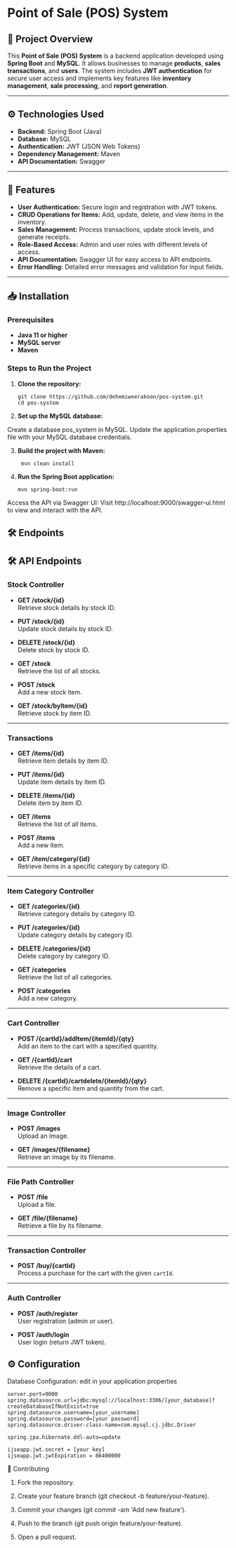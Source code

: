 # Point of Sale (POS) System

## 📌 Project Overview

This **Point of Sale (POS) System** is a backend application developed using **Spring Boot** and **MySQL**. It allows businesses to manage **products**, **sales transactions**, and **users**. The system includes **JWT authentication** for secure user access and implements key features like **inventory management**, **sale processing**, and **report generation**.

---

## ⚙️ Technologies Used

- **Backend:** Spring Boot (Java)
- **Database:** MySQL
- **Authentication:** JWT (JSON Web Tokens)
- **Dependency Management:** Maven
- **API Documentation:** Swagger

---

## 🚀 Features

- **User Authentication:** Secure login and registration with JWT tokens.
- **CRUD Operations for Items:** Add, update, delete, and view items in the inventory.
- **Sales Management:** Process transactions, update stock levels, and generate receipts.
- **Role-Based Access:** Admin and user roles with different levels of access.
- **API Documentation:** Swagger UI for easy access to API endpoints.
- **Error Handling:** Detailed error messages and validation for input fields.

---

## 📥 Installation

### Prerequisites
- **Java 11 or higher**
- **MySQL server**
- **Maven**

### Steps to Run the Project

1. **Clone the repository:**

   ```
   git clone https://github.com/dehemiweerakoon/pos-system.git
   cd pos-system
   ```
2. **Set up the MySQL database:**

  Create a database pos_system in MySQL.
  Update the application.properties file with your MySQL database credentials.

3. **Build the project with Maven:**

   ```
    mvn clean install
   ```
4. **Run the Spring Boot application:**

    ```
    mvn spring-boot:run
    ```
Access the API via Swagger UI: Visit http://localhost:9000/swagger-ui.html to view and interact with the API.

## 🛠️ Endpoints
## 🛠️ API Endpoints

### **Stock Controller**
- **GET /stock/{id}**  
  Retrieve stock details by stock ID.
  
- **PUT /stock/{id}**  
  Update stock details by stock ID.
  
- **DELETE /stock/{id}**  
  Delete stock by stock ID.
  
- **GET /stock**  
  Retrieve the list of all stocks.
  
- **POST /stock**  
  Add a new stock item.
  
- **GET /stock/byItem/{id}**  
  Retrieve stock by item ID.

---

### **Transactions**
- **GET /items/{id}**  
  Retrieve item details by item ID.
  
- **PUT /items/{id}**  
  Update item details by item ID.
  
- **DELETE /items/{id}**  
  Delete item by item ID.
  
- **GET /items**  
  Retrieve the list of all items.
  
- **POST /items**  
  Add a new item.
  
- **GET /item/category/{id}**  
  Retrieve items in a specific category by category ID.

---

### **Item Category Controller**
- **GET /categories/{id}**  
  Retrieve category details by category ID.
  
- **PUT /categories/{id}**  
  Update category details by category ID.
  
- **DELETE /categories/{id}**  
  Delete category by category ID.
  
- **GET /categories**  
  Retrieve the list of all categories.
  
- **POST /categories**  
  Add a new category.

---

### **Cart Controller**
- **POST /{cartId}/addItem/{itemId}/{qty}**  
  Add an item to the cart with a specified quantity.
  
- **GET /{cartId}/cart**  
  Retrieve the details of a cart.
  
- **DELETE /{cartId}/cartdelete/{itemId}/{qty}**  
  Remove a specific item and quantity from the cart.

---

### **Image Controller**
- **POST /images**  
  Upload an image.
  
- **GET /images/{filename}**  
  Retrieve an image by its filename.

---

### **File Path Controller**
- **POST /file**  
  Upload a file.
  
- **GET /file/{filename}**  
  Retrieve a file by its filename.

---

### **Transaction Controller**
- **POST /buy/{cartId}**  
  Process a purchase for the cart with the given `cartId`.

---

### **Auth Controller**
- **POST /auth/register**  
  User registration (admin or user).
  
- **POST /auth/login**  
  User login (return JWT token).


## ⚙️ Configuration
Database Configuration: edit in your application properties 

    server.port=9000
    spring.datasource.url=jdbc:mysql://localhost:3306/[your_database]?createDatabaseIfNotExist=true
    spring.datasource.username=[your_username]
    spring.datasource.password=[your password]
    spring.datasource.driver-class-name=com.mysql.cj.jdbc.Driver
    
    spring.jpa.hibernate.ddl-auto=update
    
    ijseapp.jwt.secret = [your key]
    ijseapp.jwt.jwtExpiration = 86400000

📝 Contributing
   1. Fork the repository.
      
   2. Create your feature branch (git checkout -b feature/your-feature).
      
   3. Commit your changes (git commit -am 'Add new feature').
      
   4. Push to the branch (git push origin feature/your-feature).

   5. Open a pull request.
